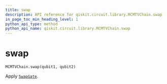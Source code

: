 ```yaml
---
title: swap
description: API reference for qiskit.circuit.library.MCMTVChain.swap
in_page_toc_min_heading_level: 1
python_api_type: method
python_api_name: qiskit.circuit.library.MCMTVChain.swap
---
```


# swap

<span id="qiskit.circuit.library.MCMTVChain.swap" />

`MCMTVChain.swap(qubit1, qubit2)`

Apply [`SwapGate`](qiskit.circuit.library.SwapGate "qiskit.circuit.library.SwapGate").

